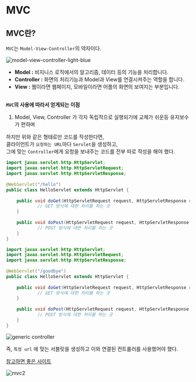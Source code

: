 # MVC    
## MVC란?  
`MVC`는 `Model-View-Controller`의 약자이다.      
   
![model-view-controller-light-blue](https://user-images.githubusercontent.com/50267433/123188814-a36fc380-d4d7-11eb-91d1-a827534bda9d.png)

* **Model :** 비지니스 로직에서의 알고리즘, 데이터 등의 기능을 처리합니다.
* **Controller :** 화면의 처리기능과 Model과 View를 연결시켜주는 역할을 합니다.
* **View :** 웹이라면 웹페이지, 모바일이라면 어플의 화면의 보여지는 부분입니다.     
   
##    
**`MVC`의 사용에 따라서 얻게되는 이점**   
1. Model, View, Controller 가 각자 독립적으로 실행되기에 교체가 쉬운등 유지보수가 편하며  



하지만 위와 같은 형태로만 코드를 작성한다면,      
클라이언트가 `요청하는 URL`마다 `Servlet`을 생성하고,            
그에 맞는 `Controller`에게 요청을 보내주는 코드를 전부 따로 작성을 해야 했다.       

```java
import javax.servlet.http.HttpServlet;
import javax.servlet.http.HttpServletRequest;
import javax.servlet.http.HttpServletResponse;
     
@WebServlet("/hello")  
public class HelloServlet extends HttpServlet {
	
	public void doGet(HttpServletRequest request, HttpServletResponse response) throws IOException { 
			// GET 방식에 대한 처리를 하는 곳 
	}
	
	public void doPost(HttpServletRequest request, HttpServletResponse response) throws IOException { 
			// POST 방식에 대한 처리를 하는 곳 
	} 
}
```
```java
import javax.servlet.http.HttpServlet;
import javax.servlet.http.HttpServletRequest;
import javax.servlet.http.HttpServletResponse;
     
@WebServlet("/goodbye")  
public class HelloServlet extends HttpServlet {
	
	public void doGet(HttpServletRequest request, HttpServletResponse response) throws IOException { 
			// GET 방식에 대한 처리를 하는 곳 
	}
	
	public void doPost(HttpServletRequest request, HttpServletResponse response) throws IOException { 
			// POST 방식에 대한 처리를 하는 곳 
	} 
}
```

![generic controller](https://user-images.githubusercontent.com/50267433/123186862-03fd0180-d4d4-11eb-8c25-b34b416d6b72.png)    
        
    
     
즉, `특정 url` 에 맞는 서블릿을 생성하고 이와 연결된 컨트롤러를 사용했어야 했다.    



[참고하면 좋은 사이트](https://m.blog.naver.com/zzang9ha/221846757385)

![mvc2](https://user-images.githubusercontent.com/50267433/123186597-74575300-d4d3-11eb-84a6-9f4e649412c5.png)

  
